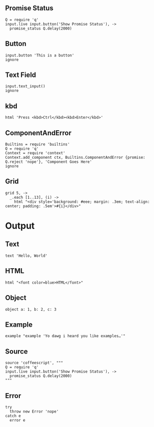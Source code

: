 ## Promise Status

    Q = require 'q'
    input.live input.button('Show Promise Status'), ->
      promise_status Q.delay(2000)

## Button

    input.button 'This is a button'
    ignore

## Text Field

    input.text_input()
    ignore

## kbd

    html 'Press <kbd>Ctrl</kbd><kbd>Enter</kbd>'

## ComponentAndError

    Builtins = require 'builtins'
    Q = require 'q'
    Context = require 'context'
    Context.add_component ctx, Builtins.ComponentAndError {promise: Q.reject 'nope'}, 'Component Goes Here'
    ignore

## Grid

    grid 5, ->
      _.each [1..13], (i) ->
        html "<div style='background: #eee; margin: .3em; text-align: center; padding: .5em'>#{i}</div>"

# Output
## Text

    text 'Hello, World'

## HTML

    html "<font color=blue>HTML</font>"

## Object

    object a: 1, b: 2, c: 3

## Example

    example "example 'Yo dawg i heard you like examples…'"

## Source

    source 'coffeescript', """
    Q = require 'q'
    input.live input.button('Show Promise Status'), ->
      promise_status Q.delay(2000)
    """

## Error

    try
      throw new Error 'nope'
    catch e
      error e
